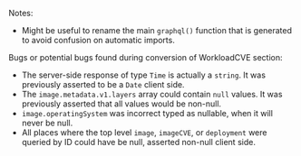 Notes:

- Might be useful to rename the main `graphql()` function that is generated to avoid confusion on automatic imports.

Bugs or potential bugs found during conversion of WorkloadCVE section:

- The server-side response of type `Time` is actually a `string`. It was previously asserted to be a `Date` client side.
- The `image.metadata.v1.layers` array could contain `null` values. It was previously asserted that all values would be non-null.
- `image.operatingSystem` was incorrect typed as nullable, when it will never be null.
- All places where the top level `image`, `imageCVE`, or `deployment` were queried by ID could have be null, asserted non-null client side.